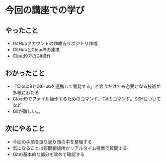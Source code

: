 # 今回の講座での学び
## やったこと
- GitHubアカウントの作成＆リポジトリ作成
- GitHubとCloud9の連携
- Cloud9でのGit操作

## わかったこと
- 「Cloud9とGitHubを連携して開発する」と言うだけでも必要となる技術が多岐にわたる
- Cloud9でファイル操作するためのコマンド。Gitのコマンド。SSHについて　など
- Gitが難しい。。

## 次にやること
- 今回の手順を振り返り頭の中を整理する
- 気になることは質問相談所かリアルタイム授業で質問する
- Gitの基本的な部分を改めて確認する
